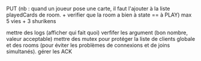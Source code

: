 PUT (nb : quand un joueur pose une carte, il faut l'ajouter à la liste playedCards de room. + verifier que la room a bien à state == à PLAY)
max 5 vies + 3 shurikens

mettre des logs (afficher qui fait quoi)
verfifer les argument (bon nombre, valeur acceptable)
mettre des mutex pour protéger la liste de clients globale et des rooms (pour éviter les problèmes de connexions et de joins simultanés).
gérer les ACK
